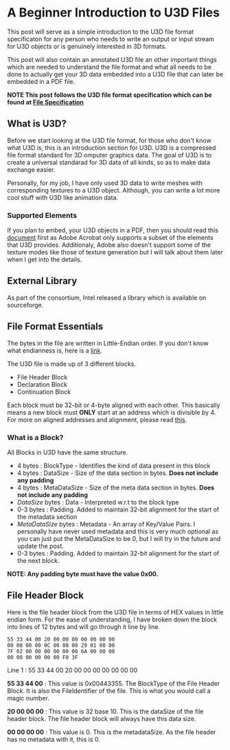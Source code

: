 # A Beginner Introduction to U3D Files

This post will serve as a simple introduction to the U3D file format specificaton for any person who needs to write an output or input stream for U3D objects or is genuinely interested in 3D formats.

This post will also contain an annotated U3D file an other important things which are needed to understand the file format and what all needs to be done to actually get your 3D data embedded into a U3D file that can later be embedded in a PDF file.

**NOTE This post follows the U3D file format specification which can be found at [File Specification](http://www.ecma-international.org/publications/files/ECMA-ST/ECMA-363%204th%20Edition.pdf)**

## What is U3D?

Before we start looking at the U3D file format, for those who don't know what U3D is, this is an introduction section for U3D.
U3D is a compressed file format standard for 3D omputer graphics data.
The goal of U3D is to create a universal standarad for 3D data of all kinds, so as to make data exchange easier.

Personally, for my job, I have only used 3D data to write meshes with corresponding textures to a U3D object. Although, you can write a lot more cool stuff with U3D like animation data.

### Supported Elements

If you plan to embed, your U3D objects in a PDF, then you should read this [document](http://www.adobe.com/content/dam/Adobe/en/devnet/acrobat/pdfs/U3DElements.pdf) first as Adobe Acrobat only supports a subset of the elements that U3D provides. 
Additionaly, Adobe also doesn't support some of the texture modes like those of texture generation but I will talk about them later when I get into the details.

## External Library

As part of the consortium, Intel released a library which is available on sourceforge.

## File Format Essentials

The bytes in the file are written in Little-Endian order. If you don't know what endianness is, here is a [link](https://www.cs.umd.edu/class/sum2003/cmsc311/Notes/Data/endian.html).

The U3D file is made up of 3 different blocks.

- File Header Block
- Declaration Block
- Continuation Block

Each block must be 32-bit or 4-byte aligned with each other. This basically means a new block must **ONLY** start at an address which is divisible by 4. For more on aligned addresses and alignment, please read [this](http://www.songho.ca/misc/alignment/dataalign.html).

### What is a Block?

All Blocks in U3D have the same structure.

+ 4 bytes : BlockType - Identifies the kind of data present in this block
+ 4 bytes : DataSize - Size of the data section in bytes. **Does not include any padding**
+ 4 bytes : MetaDataSize - Size of the meta data section in bytes. **Does not include any padding**
+ *DataSize* bytes : Data - Interpreted w.r.t to the block type
+ 0-3 bytes : Padding. Added to maintain 32-bit alignment for the start of the metadata section
+ *MetaDataSize* bytes : Metadata - An array of Key/Value Pairs. I personally have never used metadata and this is very much optional as you can just put the MetaDataSize to be 0, but I will try in the future and update the post.
+ 0-3 bytes : Padding. Added to maintain 32-bit alignment for the start of the next block.

**NOTE: Any padding byte must have the value 0x00.**

## File Header Block

Here is the file header block from the U3D file in terms of HEX values in little endian form.
For the ease of understanding, I have broken down the block into lines of 12 bytes and will go through it line by line.
```
55 33 44 00 20 00 00 00 00 00 00 00
00 00 00 00 0C 00 00 00 29 01 00 00
7F 02 00 00 00 00 00 00 6A 00 00 00 
00 00 00 00 00 00 F0 3F
```
Line 1 : 55 33 44 00 20 00 00 00 00 00 00 00

**55 33 44 00** : This value is 0x00443355. The BlockType of the File Header Block. It is also the FileIdentifier of the file. This is what you would call a magic number.

**20 00 00 00** : This value is 32 base 10. This is the dataSize of the file header block. The file header block will always have this data size.

**00 00 00 00** : This value is 0. This is the metadataSize. As the file header has no metadata with it, this is 0.
